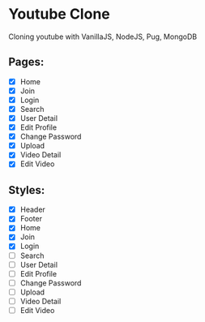# Youtube Clone

Cloning youtube with VanillaJS, NodeJS, Pug, MongoDB

## Pages:
- [X] Home
- [X] Join
- [X] Login
- [X] Search
- [X] User Detail
- [X] Edit Profile
- [X] Change Password
- [X] Upload
- [X] Video Detail
- [X] Edit Video

## Styles:
- [X] Header
- [X] Footer
- [X] Home
- [X] Join
- [X] Login
- [ ] Search
- [ ] User Detail
- [ ] Edit Profile
- [ ] Change Password
- [ ] Upload
- [ ] Video Detail
- [ ] Edit Video